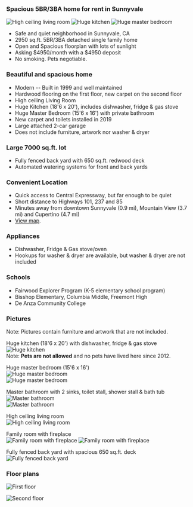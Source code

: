 ### Spacious 5BR/3BA home for rent in Sunnyvale
![High ceiling living room](assets/img/lastreto-livingroom-200.jpg)
![Huge kitchen](assets/img/lastreto-kitchen-b-200.jpg)
![Huge master bedroom](assets/img/lastreto-bedroom-1a-200.jpg)  
* Safe and quiet neighborhood in Sunnyvale, CA
* 2950 sq.ft. 5BR/3BA detached single family home
* Open and Spacious floorplan with lots of sunlight
* Asking $4950/month with a $4950 deposit
* No smoking. Pets negotiable.

### Beautiful and spacious home
* Modern -- Built in 1999 and well maintained
* Hardwood flooring on the first floor, new carpet on the second floor
* High ceiling Living Room
* Huge Kitchen (18'6 x 20'), includes dishwasher, fridge & gas stove
* Huge Master Bedroom (15'6 x 16') with private bathroom
* New carpet and toilets installed in 2019
* Large attached 2-car garage
* Does not include furniture, artwork nor washer & dryer

### Large 7000 sq.ft. lot
* Fully fenced back yard with 650 sq.ft. redwood deck
* Automated watering systems for front and back yards

### Convenient Location
* Quick access to Central Expressway, but far enough to be quiet
* Short distance to Highways 101, 237 and 85
* Minutes away from downtown Sunnyvale (0.9 mi), Mountain View (3.7 mi) and Cupertino (4.7 mi)
* [View map](https://www.google.com/maps/place/Lastreto+Ave+%26+E+Taylor+Ave,+Sunnyvale,+CA+94085).

### Appliances
* Dishwasher, Fridge & Gas stove/oven
* Hookups for washer & dryer are available, but washer & dryer are not included

### Schools
* Fairwood Explorer Program (K-5 elementary school program)
* Bisshop Elementary, Columbia Middle, Freemont High
* De Anza Community College

### Pictures
Note: Pictures contain furniture and artwork that are not included.

Huge kitchen (18'6 x 20') with dishwasher, fridge & gas stove  
![Huge kitchen](assets/img/lastreto-kitchen-b-600.jpg)  
Note: **Pets are not allowed** and no pets have lived here since 2012.

Huge master bedroom (15'6 x 16')  
![Huge master bedroom](assets/img/lastreto-bedroom-1a-600.jpg)  
![Huge master bedroom](assets/img/lastreto-bedroom-1b-600.jpg)

Master bathroom with 2 sinks, toilet stall, shower stall & bath tub  
![Master bathroom](assets/img/lastreto-bath-sink-600.jpg)  
![Master bathroom](assets/img/lastreto-bath-tub-600.jpg)

High ceiling living room  
![High ceiling living room](assets/img/lastreto-livingroom-600.jpg)

Family room with fireplace  
![Family room with fireplace](assets/img/lastreto-familyroom1-600.jpg)
![Family room with fireplace](assets/img/lastreto-familyroom2-600.jpg)

Fully fenced back yard with spacious 650 sq.ft. deck  
![Fully fenced back yard](assets/img/lastreto-backyard1-600.jpg)

### Floor plans

![First floor](assets/img/lastreto-floor1-600.png)  

![Second floor](assets/img/lastreto-floor2-600.png)  

